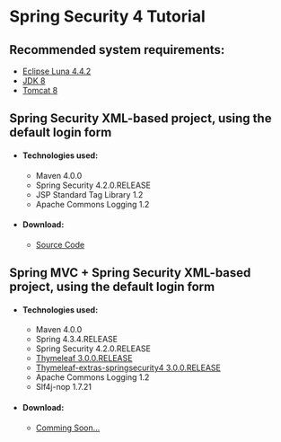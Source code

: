 # Spring Security 4 Tutorial
<h2>Recommended system requirements:</h2>
<ul>
<li><a href="https://www.eclipse.org/downloads/packages/release/Luna/SR2" target="_blank">Eclipse Luna 4.4.2</a></li>
<li><a href="http://www.oracle.com/technetwork/java/javase/downloads/jdk8-downloads-2133151.html" target="_blank">JDK 8</a></li>
<li><a href="https://tomcat.apache.org/download-80.cgi" target="_blank">Tomcat 8</a></li>
</ul>
<h2>Spring Security XML-based project, using the default login form</h2>
<ul>
<li>
<h4>Technologies used:</h4>
<ul>
<li>Maven 4.0.0</li>
<li>Spring Security 4.2.0.RELEASE</li>
<li>JSP Standard Tag Library 1.2</li>
<li>Apache Commons Logging 1.2</li>
</ul>
</li>
<li>
<h4>Download:</h4>
<ul>
<li><a href="https://github.com/prongbang/spring-security/releases/tag/v1.0.0" target="_blank">Source Code</a></li>
</ul>
</li>
</ul>
<h2>Spring MVC + Spring Security XML-based project, using the default login form</h2>
<ul>
<li>
<h4>Technologies used:</h4>
<ul>
<li>Maven 4.0.0</li>
<li>Spring 4.3.4.RELEASE</li>
<li>Spring Security 4.2.0.RELEASE</li>
<li><a href="http://www.thymeleaf.org/doc/tutorials/3.0/thymeleafspring.html" target="_blank">Thymeleaf 3.0.0.RELEASE</a></li>
<li><a href="https://github.com/thymeleaf/thymeleaf-extras-springsecurity" target="_blank">Thymeleaf-extras-springsecurity4 3.0.0.RELEASE</a></li>
<li>Apache Commons Logging 1.2</li>
<li>Slf4j-nop 1.7.21</li>
</ul>
</li>
<li>
<h4>Download:</h4>
<ul>
<li><a href="#" target="_blank">Comming Soon...</a></li>
</ul>
</li>
</ul>

